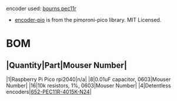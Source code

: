 encoder used: [bourns pec11r](https://no.mouser.com/ProductDetail/652-PEC11R-4015K-N24) 
- [encoder-pio](https://github.com/pimoroni/pimoroni-pico) is from the pimoroni-pico library. MIT Licensed.


# BOM

|Quantity|Part|Mouser Number|
-----------------------------
|1|Raspberry Pi Pico rpi2040|n/a|
|8|0.01uF capacitor, 0603|Mouser Number|
|16|10k resistors, 1%, 0603|Mouser Number|
|4|Detentless encoders|[652-PEC11R-4015K-N24](https://no.mouser.com/ProductDetail/652-PEC11R-4015K-N24)|
